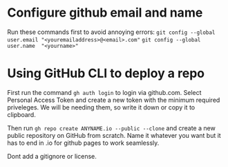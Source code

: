 # Configure github email and name
Run these commands first to avoid annoying errors:
`git config --global user.email "<youremailaddress>@<email>.com"`
`git config --global user.name  "<yourname>"`

# Using GitHub CLI to deploy a repo

First run the command `gh auth login` to login via github.com. Select Personal Access Token and create a new token with the minimum required priveleges. We will be needing them, so write it down or copy it to clipboard.

Then run `gh repo create ANYNAME.io --public --clone` and create a new public repository on GitHub from scratch. Name it whatever you want but it has to end in .io for github pages to work seamlessly.

Dont add a gitignore or license.
